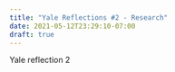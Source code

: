 ```yaml
---
title: "Yale Reflections #2 - Research"
date: 2021-05-12T23:29:10-07:00
draft: true
---
```


Yale reflection 2